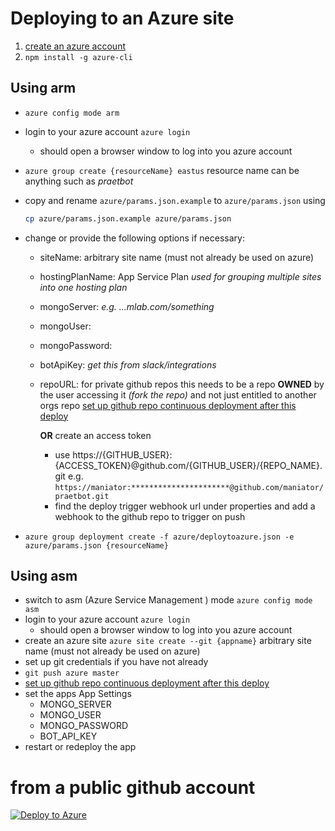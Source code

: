
# Deploying to an Azure site 
1. [create an azure account](https://account.windowsazure.com/Home/Index)
2. `npm install -g azure-cli`

## Using arm
- `azure config mode arm`
- login to your azure account `azure login`
	- should open a browser window to log into you azure account
- `azure group create {resourceName} eastus` resource name can be anything such as _praetbot_
- copy and rename `azure/params.json.example` to `azure/params.json` using 
   ```sh
   cp azure/params.json.example azure/params.json
   ```
- change or provide the following options if necessary:
  * siteName: arbitrary site name (must not already be used on azure)
  * hostingPlanName: App Service Plan _used for grouping multiple sites into one hosting plan_ 
  * mongoServer:  _e.g. ...mlab.com/something_
  * mongoUser:  
  * mongoPassword:  
  * botApiKey:  _get this from slack/integrations_
  * repoURL: for private github repos this needs to be a repo **OWNED** by the user accessing it _(fork the repo)_ and not just entitled to another orgs repo
    [set up github repo continuous deployment after this deploy](https://github.com/blog/2056-automating-code-deployment-with-github-and-azure)
    
    **OR** create an access token 
     - use https://{GITHUB_USER}:{ACCESS_TOKEN}@github.com/{GITHUB_USER}/{REPO_NAME}.git
       e.g.  `https://maniator:**********************@github.com/maniator/praetbot.git`
     - find the deploy trigger webhook url under properties and add a webhook to the github repo to trigger on push

- `azure group deployment create -f azure/deploytoazure.json -e azure/params.json {resourceName}`

## Using asm
- switch to asm (Azure Service Management ) mode `azure config mode asm`
- login to your azure account `azure login`
	- should open a browser window to log into you azure account
- create an azure site `azure site create --git {appname}` arbitrary site name (must not already be used on azure)
- set up git credentials if you have not already
- `git push azure master`
- [set up github repo continuous deployment after this deploy](https://github.com/blog/2056-automating-code-deployment-with-github-and-azure)
- set the apps App Settings
    * MONGO_SERVER
    * MONGO_USER
    * MONGO_PASSWORD
    * BOT_API_KEY
- restart or redeploy the app

# from a public github account
[![Deploy to Azure](http://azuredeploy.net/deploybutton.png)](https://azuredeploy.net/)


 

